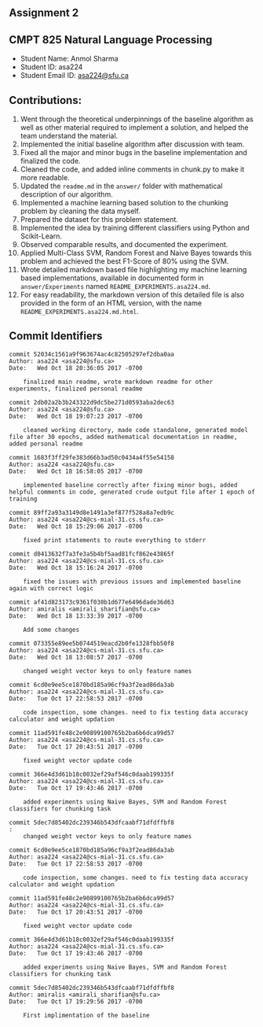 ## Assignment 2
## CMPT 825 Natural Language Processing
* Student Name: Anmol Sharma
* Student ID: asa224
* Student Email ID: asa224@sfu.ca

## Contributions:

1. Went through the theoretical underpinnings of the baseline algorithm as well as other material required to implement a solution, and helped the team understand the material.
2. Implemented the initial baseline algorithm after discussion with team.
3. Fixed all the major and minor bugs in the baseline implementation and finalized the code.
4. Cleaned the code, and added inline comments in chunk.py to make it more readable.
5. Updated the `readme.md` in the `answer/` folder with mathematical description of our algorithm.
6. Implemented a machine learning based solution to the chunking problem by cleaning the data myself.
  1. Prepared the dataset for this problem statement.
  2. Implemented the idea by training different classifiers using Python and Scikit-Learn.
  3. Observed comparable results, and documented the experiment.
7. Applied Multi-Class SVM, Random Forest and Naive Bayes towards this problem and achieved the best F1-Score of 80% using the SVM.
8. Wrote detailed markdown based file highlighting my machine learning based implementations, available in documented form in `answer/Experiments` named `README_EXPERIMENTS.asa224.md`.
9. For easy readability, the markdown version of this detailed file is also provided in the form of an HTML version, with the name `README_EXPERIMENTS.asa224.md.html`.

## Commit Identifiers
~~~
commit 52034c1561a9f963674ac4c82505297ef2dba0aa
Author: asa224 <asa224@sfu.ca>
Date:   Wed Oct 18 20:36:05 2017 -0700

    finalized main readme, wrote markdown readme for other experiments, finalized personal readme

commit 2db02a2b3b243322d9dc5be271d0593aba2dec63
Author: asa224 <asa224@sfu.ca>
Date:   Wed Oct 18 19:07:23 2017 -0700

    cleaned working directory, made code standalone, generated model file after 30 epochs, added mathematical documentation in readme, added personal readme

commit 1683f3ff29fe383d66b3ad50c0434a4f55e54158
Author: asa224 <asa224@sfu.ca>
Date:   Wed Oct 18 16:58:05 2017 -0700

    implemented baseline correctly after fixing minor bugs, added helpful comments in code, generated crude output file after 1 epoch of training

commit 89ff2a93a3149d8e1491a3ef877f528a8a7edb9c
Author: asa224 <asa224@cs-mial-31.cs.sfu.ca>
Date:   Wed Oct 18 15:29:06 2017 -0700

    fixed print statements to route everything to stderr

commit d0413632f7a3fe3a5b4bf5aad81fcf862e43865f
Author: asa224 <asa224@cs-mial-31.cs.sfu.ca>
Date:   Wed Oct 18 15:16:24 2017 -0700

    fixed the issues with previous issues and implemented baseline again with correct logic

commit af41d823173c9361f030b1d677e6496dade36d63
Author: amiralis <amirali_sharifian@sfu.ca>
Date:   Wed Oct 18 13:33:39 2017 -0700

    Add some changes

commit 073355e89ee5b0744519eacd2b0fe1328fbb50f8
Author: asa224 <asa224@cs-mial-31.cs.sfu.ca>
Date:   Wed Oct 18 13:08:57 2017 -0700

    changed weight vector keys to only feature names

commit 6cd0e9ee5ce1870bd185a96cf9a3f2ead86da3ab
Author: asa224 <asa224@cs-mial-31.cs.sfu.ca>
Date:   Tue Oct 17 22:58:53 2017 -0700

    code inspection, some changes. need to fix testing data accuracy calculator and weight updation

commit 11ad591fe48c2e90899100765b2ba6b6dca99d57
Author: asa224 <asa224@cs-mial-31.cs.sfu.ca>
Date:   Tue Oct 17 20:43:51 2017 -0700

    fixed weight vector update code

commit 366e4d3d61b18c0032ef29af546c0daab199335f
Author: asa224 <asa224@cs-mial-31.cs.sfu.ca>
Date:   Tue Oct 17 19:43:46 2017 -0700

    added experiments using Naive Bayes, SVM and Random Forest classifiers for chunking task

commit 5dec7d85402dc239346b543dfcaabf71dfdffbf8
:
    changed weight vector keys to only feature names

commit 6cd0e9ee5ce1870bd185a96cf9a3f2ead86da3ab
Author: asa224 <asa224@cs-mial-31.cs.sfu.ca>
Date:   Tue Oct 17 22:58:53 2017 -0700

    code inspection, some changes. need to fix testing data accuracy calculator and weight updation

commit 11ad591fe48c2e90899100765b2ba6b6dca99d57
Author: asa224 <asa224@cs-mial-31.cs.sfu.ca>
Date:   Tue Oct 17 20:43:51 2017 -0700

    fixed weight vector update code

commit 366e4d3d61b18c0032ef29af546c0daab199335f
Author: asa224 <asa224@cs-mial-31.cs.sfu.ca>
Date:   Tue Oct 17 19:43:46 2017 -0700

    added experiments using Naive Bayes, SVM and Random Forest classifiers for chunking task

commit 5dec7d85402dc239346b543dfcaabf71dfdffbf8
Author: amiralis <amirali_sharifian@sfu.ca>
Date:   Tue Oct 17 19:29:56 2017 -0700

    First implimentation of the baseline

~~~
